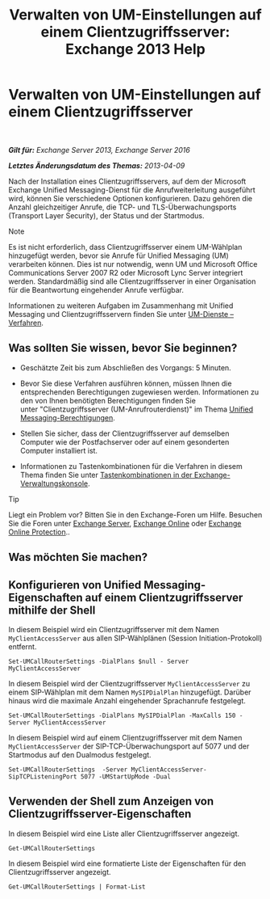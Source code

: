 ﻿---
title: 'Verwalten von UM-Einstellungen auf einem Clientzugriffsserver: Exchange 2013 Help'
TOCTitle: Verwalten von UM-Einstellungen auf einem Clientzugriffsserver
ms:assetid: 08667911-fa86-404e-84b1-65cedd94d579
ms:mtpsurl: https://technet.microsoft.com/de-de/library/JJ673507(v=EXCHG.150)
ms:contentKeyID: 50554772
ms.date: 05/22/2018
mtps_version: v=EXCHG.150
ms.translationtype: MT
---

# Verwalten von UM-Einstellungen auf einem Clientzugriffsserver

 

_**Gilt für:** Exchange Server 2013, Exchange Server 2016_

_**Letztes Änderungsdatum des Themas:** 2013-04-09_

Nach der Installation eines Clientzugriffsservers, auf dem der Microsoft Exchange Unified Messaging-Dienst für die Anrufweiterleitung ausgeführt wird, können Sie verschiedene Optionen konfigurieren. Dazu gehören die Anzahl gleichzeitiger Anrufe, die TCP- und TLS-Überwachungsports (Transport Layer Security), der Status und der Startmodus.


> [!NOTE]
> Es ist nicht erforderlich, dass Clientzugriffsserver einem UM-Wählplan hinzugefügt werden, bevor sie Anrufe für Unified Messaging (UM) verarbeiten können. Dies ist nur notwendig, wenn UM und Microsoft Office Communications Server 2007 R2 oder Microsoft Lync Server integriert werden. Standardmäßig sind alle Clientzugriffsserver in einer Organisation für die Beantwortung eingehender Anrufe verfügbar.



Informationen zu weiteren Aufgaben im Zusammenhang mit Unified Messaging und Clientzugriffsservern finden Sie unter [UM-Dienste – Verfahren](um-services-procedures-exchange-2013-help.md).

## Was sollten Sie wissen, bevor Sie beginnen?

  - Geschätzte Zeit bis zum Abschließen des Vorgangs: 5 Minuten.

  - Bevor Sie diese Verfahren ausführen können, müssen Ihnen die entsprechenden Berechtigungen zugewiesen werden. Informationen zu den von Ihnen benötigten Berechtigungen finden Sie unter "Clientzugriffsserver (UM-Anrufrouterdienst)" im Thema [Unified Messaging-Berechtigungen](unified-messaging-permissions-exchange-2013-help.md).

  - Stellen Sie sicher, dass der Clientzugriffsserver auf demselben Computer wie der Postfachserver oder auf einem gesonderten Computer installiert ist.

  - Informationen zu Tastenkombinationen für die Verfahren in diesem Thema finden Sie unter [Tastenkombinationen in der Exchange-Verwaltungskonsole](keyboard-shortcuts-in-the-exchange-admin-center-exchange-online-protection-help.md).


> [!TIP]
> Liegt ein Problem vor? Bitten Sie in den Exchange-Foren um Hilfe. Besuchen Sie die Foren unter <A href="https://go.microsoft.com/fwlink/p/?linkid=60612">Exchange Server</A>, <A href="https://go.microsoft.com/fwlink/p/?linkid=267542">Exchange Online</A> oder <A href="https://go.microsoft.com/fwlink/p/?linkid=285351">Exchange Online Protection</A>..



## Was möchten Sie machen?

## Konfigurieren von Unified Messaging-Eigenschaften auf einem Clientzugriffsserver mithilfe der Shell

In diesem Beispiel wird ein Clientzugriffsserver mit dem Namen `MyClientAccessServer` aus allen SIP-Wählplänen (Session Initiation-Protokoll) entfernt.

    Set-UMCallRouterSettings -DialPlans $null - Server MyClientAccessServer

In diesem Beispiel wird der Clientzugriffsserver `MyClientAccessServer` zu einem SIP-Wählplan mit dem Namen `MySIPDialPlan` hinzugefügt. Darüber hinaus wird die maximale Anzahl eingehender Sprachanrufe festgelegt.

    Set-UMCallRouterSettings -DialPlans MySIPDialPlan -MaxCalls 150 -Server MyClientAccessServer

In diesem Beispiel wird auf einem Clientzugriffsserver mit dem Namen `MyClientAccessServer` der SIP-TCP-Überwachungsport auf 5077 und der Startmodus auf den Dualmodus festgelegt.

    Set-UMCallRouterSettings  -Server MyClientAccessServer-SipTCPListeningPort 5077 -UMStartUpMode -Dual 

## Verwenden der Shell zum Anzeigen von Clientzugriffsserver-Eigenschaften

In diesem Beispiel wird eine Liste aller Clientzugriffsserver angezeigt.

    Get-UMCallRouterSettings

In diesem Beispiel wird eine formatierte Liste der Eigenschaften für den Clientzugriffsserver angezeigt.

    Get-UMCallRouterSettings | Format-List

